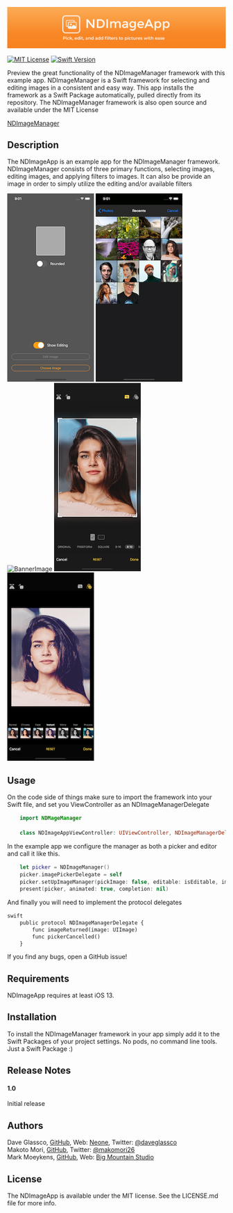 ![BannerImage](./Images/NDImageGitHubBanner.png)

[![MIT License](https://badges.frapsoft.com/os/mit/mit.svg?v=103)](https://opensource.org/licenses/mit-license.php)
[![Swift Version](https://img.shields.io/badge/Language-Swift%202.2,%202.3,%203,%204%20&%205-orange.svg)](https://developer.apple.com/swift)


Preview the great functionality of the NDImageManager framework with this example app. NDImageManager is a Swift framework for selecting and editing images in a consistent and easy way. This app installs the framework as a Swift Package automatically, pulled directly from its repository. The NDImageManager framework is also open source and available under the MIT License 

[NDImageManager](https://github.com/neone/NDImageManager)

## Description

The NDImageApp is an example app for the NDImageManager framework. NDImageManager consists of three primary functions, selecting images, editing images, and applying filters to images. It can also be provide an image in order to simply utilize the editing and/or available filters


![BannerImage](./Images/Screenshot1.png)   ![BannerImage](./Images/Screenshot2.png)  ![BannerImage](./Images/Screenshot3png) ![BannerImage](./Images/Screenshot4.png)   ![BannerImage](./Images/Screenshot5.png)



## Usage

On the code side of things make sure to import the framework into your Swift file,  and set you ViewController as an NDImageManagerDelegate

```swift
    import NDMageManager
    
    class NDImageAppViewController: UIViewController, NDImageManagerDelegate {}
```

In the example app we configure the manager as both a picker and editor and call it like this.

```swift
    let picker = NDImageManager()
    picker.imagePickerDelegate = self
    picker.setUpImageManager(pickImage: false, editable: isEditable, image: editImage, rounded: isRounded)
    present(picker, animated: true, completion: nil)
```

And finally you will need to implement the protocol delegates

```
swift
    public protocol NDImageManagerDelegate {
        func imageReturned(image: UIImage)
        func pickerCancelled()
    }

```

 If you find any bugs, open a GitHub issue!


## Requirements

NDImageApp requires at least iOS 13.

## Installation

To install the NDImageManager framework in your app simply add it to the Swift Packages of your project settings. No pods, no command line tools. Just a Swift Package :)

## Release Notes

#### 1.0
Initial release

## Authors

Dave Glassco, [GitHub](https://github.com/neodave), Web: [Neone](https://www.neone.com), Twitter: [@daveglassco](https://twitter.com/daveglassco)  
Makoto Mori, [GitHub](https://github.com/makomori),  Twitter: [@makomori26](https://twitter.com/makomori26)  
Mark Moeykens, [GitHub](https://github.com/bigmountainstudio), Web: [Big Mountain Studio](https://www.bigmountainstudio.com)

## License

The NDImageApp is available under the MIT license. See the LICENSE.md file for more info.
